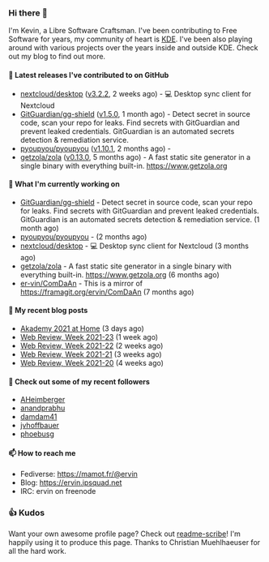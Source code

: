 ### Hi there 👋

I'm Kevin, a Libre Software Craftsman. I've been contributing to Free Software for years,
my community of heart is [KDE](https://kde.org). I've been also playing around with various
projects over the years inside and outside KDE. Check out my blog to find out more.

#### 🔭 Latest releases I've contributed to on GitHub

- [nextcloud/desktop](https://github.com/nextcloud/desktop) ([v3.2.2](https://github.com/nextcloud/desktop/releases/tag/v3.2.2), 2 weeks ago) - 💻 Desktop sync client for Nextcloud
- [GitGuardian/gg-shield](https://github.com/GitGuardian/gg-shield) ([v1.5.0](https://github.com/GitGuardian/gg-shield/releases/tag/v1.5.0), 1 month ago) - Detect secret in source code, scan your repo for leaks. Find secrets with GitGuardian and prevent leaked credentials. GitGuardian is an automated secrets detection &amp; remediation service.
- [pyoupyou/pyoupyou](https://github.com/pyoupyou/pyoupyou) ([v1.10.1](https://github.com/pyoupyou/pyoupyou/releases/tag/v1.10.1), 2 months ago) - 
- [getzola/zola](https://github.com/getzola/zola) ([v0.13.0](https://github.com/getzola/zola/releases/tag/v0.13.0), 5 months ago) - A fast static site generator in a single binary with everything built-in. https://www.getzola.org

#### 🌱 What I'm currently working on

- [GitGuardian/gg-shield](https://github.com/GitGuardian/gg-shield) - Detect secret in source code, scan your repo for leaks. Find secrets with GitGuardian and prevent leaked credentials. GitGuardian is an automated secrets detection &amp; remediation service. (1 month ago)
- [pyoupyou/pyoupyou](https://github.com/pyoupyou/pyoupyou) -  (2 months ago)
- [nextcloud/desktop](https://github.com/nextcloud/desktop) - 💻 Desktop sync client for Nextcloud (3 months ago)
- [getzola/zola](https://github.com/getzola/zola) - A fast static site generator in a single binary with everything built-in. https://www.getzola.org (6 months ago)
- [er-vin/ComDaAn](https://github.com/er-vin/ComDaAn) - This is a mirror of https://framagit.org/ervin/ComDaAn (7 months ago)

#### 📜 My recent blog posts

- [Akademy 2021 at Home](https://ervin.ipsquad.net/blog/2021/06/15/akademy-2021-at-home/) (3 days ago)
- [Web Review, Week 2021-23](https://ervin.ipsquad.net/blog/2021/06/11/web-review-week-2021-23/) (1 week ago)
- [Web Review, Week 2021-22](https://ervin.ipsquad.net/blog/2021/06/04/web-review-week-2021-22/) (2 weeks ago)
- [Web Review, Week 2021-21](https://ervin.ipsquad.net/blog/2021/05/28/web-review-week-2021-21/) (3 weeks ago)
- [Web Review, Week 2021-20](https://ervin.ipsquad.net/blog/2021/05/21/web-review-week-2021-20/) (4 weeks ago)

#### 👯 Check out some of my recent followers

- [AHeimberger](https://github.com/AHeimberger)
- [anandprabhu](https://github.com/anandprabhu)
- [damdam41](https://github.com/damdam41)
- [jvhoffbauer](https://github.com/jvhoffbauer)
- [phoebusg](https://github.com/phoebusg)

#### 📫 How to reach me

- Fediverse: https://mamot.fr/@ervin
- Blog: https://ervin.ipsquad.net
- IRC: ervin on freenode

### 👍 Kudos

Want your own awesome profile page? Check out [readme-scribe](https://github.com/muesli/readme-scribe)!
I'm happily using it to produce this page. Thanks to Christian Muehlhaeuser for all the hard work.


